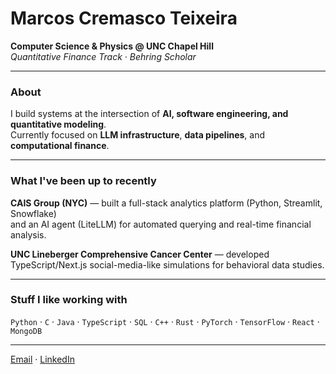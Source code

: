# Marcos Cremasco Teixeira  

**Computer Science & Physics @ UNC Chapel Hill**  
*Quantitative Finance Track · Behring Scholar*  

---

### About  
I build systems at the intersection of **AI, software engineering, and quantitative modeling**.  
Currently focused on **LLM infrastructure**, **data pipelines**, and **computational finance**.  

---

### What I've been up to recently
**CAIS Group (NYC)** — built a full-stack analytics platform (Python, Streamlit, Snowflake)  
and an AI agent (LiteLLM) for automated querying and real-time financial analysis.  

**UNC Lineberger Comprehensive Cancer Center** — developed TypeScript/Next.js social-media-like simulations for behavioral data studies.  

---

### Stuff I like working with
`Python` · `C` · `Java` · `TypeScript` · `SQL` · `C++` · `Rust` ·
`PyTorch` · `TensorFlow` · `React` · `MongoDB`  

---

[Email](mailto:marcoscr@unc.edu) · [LinkedIn](https://www.linkedin.com/in/mcremasco/)



